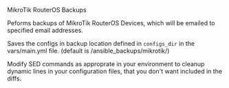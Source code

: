 MikroTik RouterOS Backups

Peforms backups of MikroTik RouterOS Devices, which will be emailed to specified email addresses.

Saves the configs in backup location defined in ```configs_dir``` in the vars/main.yml file. (default is /ansible_backups/mikrotik/)

Modify SED commands as approprate in your environment to cleanup dynamic lines in your configuration files, that you don't want included in the diffs.
